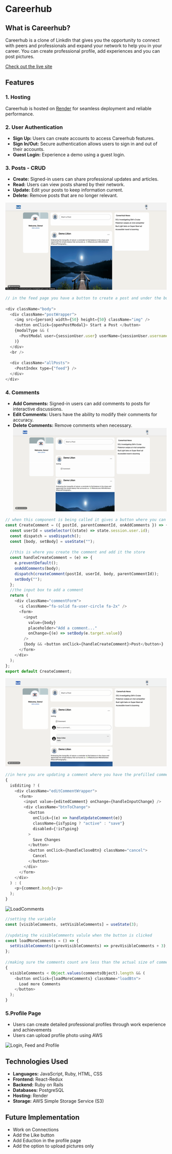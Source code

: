# Careerhub

## What is Careerhub?

Careerhub is a clone of Linkdln that gives you the opportunity to connect with peers and professionals and expand your network to help you in your career. You can create professional profile, add experiences and you can post pictures.

[Check out the live site](https://careerhub-iofc.onrender.com)

## Features

### 1. Hosting


Careerhub is hosted on [Render](https://render.com/) for seamless deployment and reliable performance.

### 2. User Authentication

- **Sign Up:** Users can create accounts to access Careerhub features.
- **Sign In/Out:** Secure authentication allows users to sign in and out of their accounts.
- **Guest Login:** Experience a demo using a guest login.

### 3. Posts - CRUD

- **Create:** Signed-in users can share professional updates and articles.
- **Read:** Users can view posts shared by their network.
- **Update:** Edit your posts to keep information current.
- **Delete:** Remove posts that are no longer relevant.


![Post](./frontend/src/assets/video/Post.gif)

```javascript
// in the feed page you have a button to create a post and under the button it fetches all the post and displays them where you have the option to delete and edit post.

<div className="body">
  <div className="postWrapper">
    <img src={person} width={50} height={50} className="img" />
    <button onClick={openPostModal}> Start a Post </button>
    {modalType && (
      <PostModal user={sessionUser.user} userName={sessionUser.username} />
    )}
  </div>
  <br />

  <div className="allPosts">
    <PostIndex type={"feed"} />
  </div>
</div>
```


### 4. Comments

- **Add Comments:** Signed-in users can add comments to posts for interactive discussions.
- **Edit Comments:** Users have the ability to modify their comments for accuracy.
- **Delete Comments:** Remove comments when necessary.
  ![Comment](./frontend/src/assets/video/CommentCreate.gif)

```javascript
// when this component is being called it gives a button where you can type your comments
const CreateComment = ({ postId, parentCommentId, onAddComments }) => {
  const userId = useSelector((state) => state.session.user.id);
  const dispatch = useDispatch();
  const [body, setBody] = useState("");

  //this is where you create the comment and add it the store
  const handleCreateComment = (e) => {
    e.preventDefault();
    onAddComments(body);
    dispatch(createComment(postId, userId, body, parentCommentId));
    setBody("");
  };
  //the input box to add a comment
  return (
    <div className="commentForm">
      <i className="fa-solid fa-user-circle fa-2x" />
      <form>
        <input
          value={body}
          placeholder="Add a comment..."
          onChange={(e) => setBody(e.target.value)}
        />
        {body && <button onClick={handleCreateComment}>Post</button>}
      </form>
    </div>
  );
};
export default CreateComment;
```

![Comment](./frontend/src/assets/video/updateComment.gif)

```javascript
//in here you are updating a comment where you have the prefilled comments if it's not editing it just displays the comments
{
  isEditing ? (
    <div className="editCommentWrapper">
      <form>
        <input value={editedComment} onChange={handleInputChange} />
        <div className="btnToChange">
          <button
            onClick={(e) => handleUpdateComment(e)}
            className={isTyping ? "active" : "save"}
            disabled={!isTyping}
          >
            Save Changes
          </button>
          <button onClick={handleCloseBtn} className="cancel">
            Cancel
          </button>
        </div>
      </form>
    </div>
  ) : (
    <p>{comment.body}</p>
  );
}
```

![LoadComments](./frontend/src/assets/video/loadComment.gif)

```javascript
//setting the variable
const [visibleComments, setVisibleComments] = useState(3);

//updating the visibleComments valule when the button is clicked
const loadMoreComments = () => {
  setVisibleComments((prevVisibleComments) => prevVisibleComments + 3);
};

//making sure the comments count are less than the actual size of comments so it loads as long as there are comments
{
  visibleComments < Object.values(commentsObject).length && (
    <button onClick={loadMoreComments} className="loadBtn">
      Load more Comments
    </button>
  );
}
```

### 5.Profile Page

- Users can create detailed professional profiles through work experience and achievements
- Users can upload profile photo using AWS

![Login, Feed and Profile](./frontend/src/assets/video/loginPage.gif)

## Technologies Used

- **Languages:** JavaScript, Ruby, HTML, CSS
- **Frontend:** React-Redux
- **Backend:** Ruby on Rails
- **Databases:** PostgreSQL
- **Hosting:** Render
- **Storage:** AWS Simple Storage Service (S3)

## Future Implementation

- Work on Connections
- Add the Like button
- Add Eduction in the profile page
- Add the option to upload pictures only

